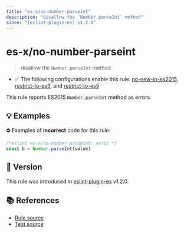 ```yaml
---
title: "es-x/no-number-parseint"
description: "disallow the `Number.parseInt` method"
since: "[eslint-plugin-es] v1.2.0"
---
```


# es-x/no-number-parseint
> disallow the `Number.parseInt` method

- ✅ The following configurations enable this rule: [no-new-in-es2015], [restrict-to-es3], and [restrict-to-es5]

This rule reports ES2015 `Number.parseInt` method as errors.

## 💡 Examples

⛔ Examples of **incorrect** code for this rule:

<eslint-playground type="bad">

```js
/*eslint es-x/no-number-parseint: error */
const b = Number.parseInt(value)
```

</eslint-playground>

## 🚀 Version

This rule was introduced in [eslint-plugin-es] v1.2.0.

[eslint-plugin-es]: https://github.com/mysticatea/eslint-plugin-es

## 📚 References

- [Rule source](https://github.com/eslint-community/eslint-plugin-es-x/blob/master/lib/rules/no-number-parseint.js)
- [Test source](https://github.com/eslint-community/eslint-plugin-es-x/blob/master/tests/lib/rules/no-number-parseint.js)

[no-new-in-es2015]: ../configs/index.md#no-new-in-es2015
[restrict-to-es3]: ../configs/index.md#restrict-to-es3
[restrict-to-es5]: ../configs/index.md#restrict-to-es5

